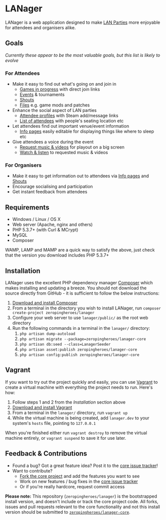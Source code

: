 LANager
=======

LANager is a web application designed to make [LAN Parties](https://en.wikipedia.org/wiki/Lan_party)
more enjoyable for attendees and organisers alike.

## Goals
*Currently these appear to be the most valuable goals, but this list is likely to evolve*

### For Attendees
* Make it easy to find out what's going on and join in
	* [Games in progress](http://zeropingheroes.co.uk/wp-content/gallery/lanager/xbn2r.png) with direct join links
	* [Events](http://zeropingheroes.co.uk/wp-content/gallery/lanager/timetable.png) & tournaments
	* [Shouts](http://zeropingheroes.co.uk/wp-content/gallery/lanager/tixua.png)
	* [Files](http://zeropingheroes.co.uk/wp-content/gallery/lanager/files.png) e.g. game mods and patches
* Enhance the social aspect of LAN parties
	* [Attendee profiles](http://zeropingheroes.co.uk/wp-content/gallery/lanager/p5gat.png) with Steam add/message links
	* [List of attendees](http://zeropingheroes.co.uk/wp-content/gallery/lanager/iblhk.png) with people's seating location etc
* Let attendees find out important venue/event information
	* [Info pages](http://zeropingheroes.co.uk/wp-content/gallery/lanager/info.png) easily editable for displaying things like where to sleep etc
* Give attendees a voice during the event
	* [Request music & videos](http://zeropingheroes.co.uk/wp-content/gallery/lanager/playlist.png) for playout on a big screen
	* [Watch & listen](http://zeropingheroes.co.uk/wp-content/gallery/lanager/playlist_screen.png) to requested music & videos

### For Organisers
* Make it easy to get information out to attendees via [Info pages](http://zeropingheroes.co.uk/wp-content/gallery/lanager/info.png) and [Shouts](http://zeropingheroes.co.uk/wp-content/gallery/lanager/tixua.png)
* Encourage socialising and participation
* Get instant feedback from attendees


## Requirements
* Windows / Linux / OS X
* Web server (Apache, nginx and others)
* PHP 5.3.7+ (with Curl & MCrypt)
* MySQL
* Composer

WAMP, LAMP and MAMP are a quick way to satisfy the above, just check that the version you download includes PHP 5.3.7+

## Installation

LANager uses the excellent PHP dependency manager [Composer](http://getcomposer.org/) which makes installing and updating a breeze. You should not download the source directly from GitHub - it is sufficient to follow the below instructions:

1. [Download and install Composer](http://getcomposer.org/download/)
2. From a terminal in the directory you wish to install LANager, run `composer create-project zeropingheroes/lanager`
3. Configure your web server to use `lanager/public/` as the root web directory
4. Run the following commands in a terminal in the `lanager/` directory:
	1. `php artisan dump-autoload`
	2. `php artisan migrate --package=zeropingheroes/lanager-core`
	3. `php artisan db:seed --class=LanagerSeeder`
	4. `php artisan asset:publish zeropingheroes/lanager-core`
	5. `php artisan config:publish zeropingheroes/lanager-core`

## Vagrant

If you want to try out the project quickly and easily, you can use [Vagrant](http://www.vagrantup.com/about.html) to create a virtual machine with everything the project needs to run. Here's how:

1. Follow steps 1 and 2 from the *Installation* section above
2. [Download and install Vagrant](http://downloads.vagrantup.com/)
3. From a terminal in the `lanager/` directory, run `vagrant up`
4. While the virtual machine is being created, add `lanager.dev` to your system's `hosts` file, pointing to `127.0.0.1`

When you're finished either run `vagrant destroy` to remove the virtual machine entirely, or `vagrant suspend` to save it for use later. 

## Feedback & Contributions

* Found a bug? Got a great feature idea? Post it to the [core issue tracker](https://github.com/zeropingheroes/lanager-core/issues)!
* Want to contribute?
	* [Fork the core project](https://github.com/zeropingheroes/lanager-core/fork) and add the features you want to see
	* Work on new features / bug fixes in the [core issue tracker](https://github.com/zeropingheroes/lanager-core/issues)
	* Or if you're really hardcore, request commit access


**Please note:** This repository (`zeropingheroes/lanager`) is the bootstrapped install version, and doesn't include or track the core project code. All forks, issues and pull requests relevant to the core functionality and not this install version should be submitted to [`zeropingheroes/lanager-core`](https://github.com/zeropingheroes/lanager-core).
